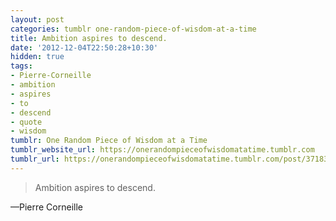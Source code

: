 ```yaml
---
layout: post
categories: tumblr one-random-piece-of-wisdom-at-a-time
title: Ambition aspires to descend.
date: '2012-12-04T22:50:28+10:30'
hidden: true
tags:
- Pierre-Corneille
- ambition
- aspires
- to
- descend
- quote
- wisdom
tumblr: One Random Piece of Wisdom at a Time
tumblr_website_url: https://onerandompieceofwisdomatatime.tumblr.com
tumblr_url: https://onerandompieceofwisdomatatime.tumblr.com/post/37183190061/ambition-aspires-to-descend
---
```

> Ambition aspires to descend.

—Pierre Corneille&nbsp;
